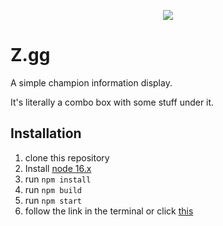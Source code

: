 <p align="center">
  <img src="https://i.imgur.com/DiEMf0V.png">
</p>

# Z.gg

A simple champion information display.

It's literally a combo box with some stuff under it.

## Installation

 1. clone this repository
 2. Install [node 16.x](https://nodejs.dev/download)
 3. run `npm install`
 4. run `npm build`
 5. run `npm start`
 6. follow the link in the terminal or click [this](http://localhost:3000/)
